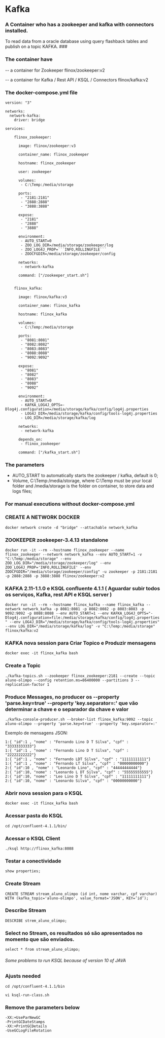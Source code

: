 
# Kafka #

### A Container who has a zookeeper and kafka with connectors installed.
To read data from a oracle database using query flashback tables and publish on a topic KAFKA. ###


### The container have ###

-- a container for Zookeeper
flinox/zookeeper:v2

-- a container for Kafka / Rest API / KSQL / Connectors
flinox/kafka:v2

### The docker-compose.yml file ###

```
version: "3"
      
networks:
  network-kafka:
    driver: bridge
    
services:

    flinox_zookeeper:
      
      image: flinox/zookeeper:v3
      
      container_name: flinox_zookeeper
      
      hostname: flinox_zookeeper
      
      user: zookeeper
      
      volumes:
       - C:\Temp:/media/storage
      
      ports:
       - "2181:2181"
       - "2888:2888"
       - "3888:3888"

      expose:
       - "2181"
       - "2888"
       - "3888"
       
      environment:
       - AUTO_START=0
       - ZOO_LOG_DIR=/media/storage/zookeeper/log
       - ZOO_LOG4J_PROP=```INFO,ROLLINGFILE```
       - ZOOCFGDIR=/media/storage/zookeeper/config
       
      networks:
       - network-kafka
      
      command: ["/zookeeper_start.sh"]
      

    flinox_kafka:
      
      image: flinox/kafka:v3

      container_name: flinox_kafka      
      
      hostname: flinox_kafka
      
      volumes:
       - C:\Temp:/media/storage
      
      ports:
       - "8081:8081"
       - "8082:8082"
       - "8083:8083"
       - "8088:8088"       
       - "9092:9092"

      expose:
       - "8081"
       - "8082"
       - "8083"
       - "8088"
       - "9092"
       
      environment:
       - AUTO_START=0
       - KAFKA_LOG4J_OPTS=-Dlog4j.configuration=/media/storage/kafka/config/log4j.properties
       - LOG4J_DIR=/media/storage/kafka/config/tools-log4j.properties
       - LOG_DIR=/media/storage/kafka/log
       
      networks:
       - network-kafka       

      depends_on:
       - flinox_zookeeper   
       
      command: ["/kafka_start.sh"]   
```


### The parameters ### 

- AUTO_START to automatically starts the zookeeper / kafka, default is 0;
- Volume, C:\Temp:/media/storage, where C:\Temp must be your local folder and /media/storage is the folder on container, to store data and logs files;

### For manual executions without docker-compose.yml ###

### CREATE A NETWORK DOCKER ###
```docker network create -d "bridge" --attachable network_kafka```

### ZOOKEEPER zookeeper-3.4.13 standalone ###
```docker run -it --rm --hostname flinox_zookeeper --name flinox_zookeeper --network network_kafka --env AUTO_START=1 -v "C:\Temp:/media/storage" --env ZOO_LOG_DIR="/media/storage/zookeeper/log" --env ZOO_LOG4J_PROP='INFO,ROLLINGFILE' --env ZOOCFGDIR="/media/storage/zookeeper/config" -u zookeeper -p 2181:2181 -p 2888:2888 -p 3888:3888 flinox/zookeeper:v2```

### KAFKA 2.11-1.1.0 e KSQL confluente 4.1.1 ( Aguardar subir todos os serviços, Kafka, rest API e KSQL server ) ###
```docker run -it --rm --hostname flinox_kafka --name flinox_kafka --network network_kafka -p 8081:8081 -p 8082:8082 -p 8083:8083 -p 9092:9092 -p 8088:8088 --env AUTO_START=1 --env KAFKA_LOG4J_OPTS="-Dlog4j.configuration=file:/media/storage/kafka/config/log4j.properties" --env LOG4J_DIR="/media/storage/kafka/config/tools-log4j.properties" --env LOG_DIR="/media/storage/kafka/log" -v "C:\Temp:/media/storage" flinox/kafka:v2```

### KAFKA nova session para Criar Topico e Produzir mensagens ###
```docker exec -it flinox_kafka bash```

### Create a Topic ###
```./kafka-topics.sh --zookeeper flinox_zookeeper:2181 --create --topic aluno-olimpo --config retention.ms=86400000 --partitions 3 --replication-factor 1```

### Produce Messages, no producer os --property 'parse.key=true' --property 'key.separator=:' que vão determinar a chave e o separador da chave e valor ###
```./kafka-console-producer.sh --broker-list flinox_kafka:9092 --topic aluno-olimpo --property 'parse.key=true' --property 'key.separator=:'```

Exemplo de mensagens JSON:
```
1:{ "id":1 , "nome" : "Fernando Lino D T Silva", "cpf" : "33333333333"}
1:{ "id":1 , "nome" : "Fernando Lino D T Silva", "cpf" : "22222222222"}
1:{ "id":1 , "nome" : "Fernando LDT Silva", "cpf" : "11111111111"}
1:{ "id":1 , "nome" : "Fernando LT Silva", "cpf" : "00000000000"}
2:{ "id":10 , "nome" : "Leonardo Lino", "cpf" : "44444444444"}
2:{ "id":10, "nome" : "Leonardo L DT Silva", "cpf" : "55555555555"}
2:{ "id":10, "nome" : "Leo Lino D T Silva", "cpf" : "11111111111"}
2:{ "id":10, "nome" : "Leonardo Silva", "cpf" : "00000000000"}
```

### Abrir nova session para o KSQL ###
```docker exec -it flinox_kafka bash```

### Acessar pasta do KSQL ###
```cd /opt/confluent-4.1.1/bin/```

### Acessar o KSQL Client ###
```./ksql http://flinox_kafka:8088```

### Testar a conectividade ###
```show properties;```
 
### Create Stream ###
```CREATE STREAM stream_aluno_olimpo (id int, nome varchar, cpf varchar) WITH (kafka_topic='aluno-olimpo', value_format='JSON', KEY=’id’);```

### Describe Stream ###
```DESCRIBE strem_aluno_olimpo;```
 
### Select no Stream, os resultados só são apresentados no momento que são enviados.
```select * from stream_aluno_olimpo;```

###### Some problems to run KSQL because of version 10 of JAVA ######

### Ajusts needed ###
```
cd /opt/confluent-4.1.1/bin

vi ksql-run-class.sh
```

### Remove the parameters below ###
```
-XX:+UseParNewGC
-PrintGCDateStamps
-XX:+PrintGCDetails
-UseGCLogFileRotation
```
